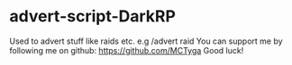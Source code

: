# advert-script-DarkRP
Used to advert stuff like raids etc.
e.g /advert raid
You can support me by following me on github: https://github.com/MCTyga
Good luck!
